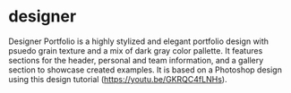# designer

Designer Portfolio is a highly stylized and elegant portfolio design with psuedo grain texture and a mix of dark gray color pallette. It features sections for the header, personal and team information, and a gallery section to showcase created examples. It is based on a Photoshop design using this design tutorial (https://youtu.be/GKRQC4fLNHs).
